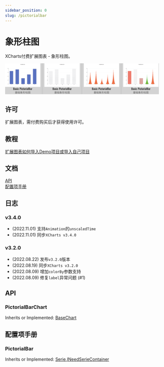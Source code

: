 ```yaml
---
sidebar_position: 0
slug: /pictorialbar
---
```


# 象形柱图

XCharts付费扩展图表 - 象形柱图。

![pictorialbar](img/pictorialbar.png)

## 许可

扩展图表，需付费购买后才获得使用许可。

## 教程

[扩展图表如何导入Demo项目或导入自己项目](https://github.com/XCharts-Team/XCharts-Demo)

## 文档

[API](#api)  
[配置项手册](#配置项手册)  

## 日志

### v3.4.0

* (2022.11.01) 支持`Animation`的`unscaledTime`
* (2022.11.01) 同步`XCharts v3.4.0`

### v3.2.0

* (2022.08.22) 发布`v3.2.0`版本
* (2022.08.19) 同步`XCharts v3.2.0`
* (2022.08.09) 增加`colorBy`参数支持
* (2022.08.09) 修复`label`异常问题 (#1)

## API

### PictorialBarChart

Inherits or Implemented: [BaseChart](#basechart)

## 配置项手册

### PictorialBar

Inherits or Implemented: [Serie](#serie),[INeedSerieContainer](#ineedseriecontainer)


